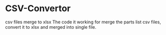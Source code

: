 # CSV-Convertor
csv files merge to xlsx
The code it working for merge the parts list csv files, convert it to xlsx and merged into single file.
